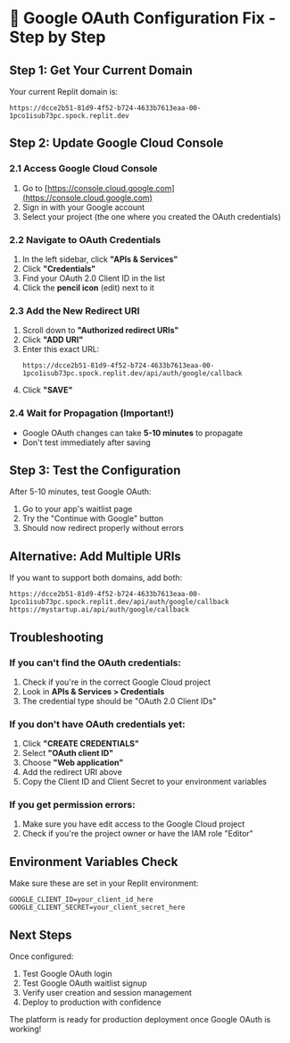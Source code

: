 # 🔧 Google OAuth Configuration Fix - Step by Step

## Step 1: Get Your Current Domain
Your current Replit domain is:
```
https://dcce2b51-81d9-4f52-b724-4633b7613eaa-00-1pco1isub73pc.spock.replit.dev
```

## Step 2: Update Google Cloud Console

### 2.1 Access Google Cloud Console
1. Go to [https://console.cloud.google.com](https://console.cloud.google.com)
2. Sign in with your Google account
3. Select your project (the one where you created the OAuth credentials)

### 2.2 Navigate to OAuth Credentials
1. In the left sidebar, click **"APIs & Services"**
2. Click **"Credentials"**
3. Find your OAuth 2.0 Client ID in the list
4. Click the **pencil icon** (edit) next to it

### 2.3 Add the New Redirect URI
1. Scroll down to **"Authorized redirect URIs"**
2. Click **"ADD URI"**
3. Enter this exact URL:
   ```
   https://dcce2b51-81d9-4f52-b724-4633b7613eaa-00-1pco1isub73pc.spock.replit.dev/api/auth/google/callback
   ```
4. Click **"SAVE"**

### 2.4 Wait for Propagation (Important!)
- Google OAuth changes can take **5-10 minutes** to propagate
- Don't test immediately after saving

## Step 3: Test the Configuration

After 5-10 minutes, test Google OAuth:

1. Go to your app's waitlist page
2. Try the "Continue with Google" button
3. Should now redirect properly without errors

## Alternative: Add Multiple URIs

If you want to support both domains, add both:
```
https://dcce2b51-81d9-4f52-b724-4633b7613eaa-00-1pco1isub73pc.spock.replit.dev/api/auth/google/callback
https://mystartup.ai/api/auth/google/callback
```

## Troubleshooting

### If you can't find the OAuth credentials:
1. Check if you're in the correct Google Cloud project
2. Look in **APIs & Services > Credentials**
3. The credential type should be "OAuth 2.0 Client IDs"

### If you don't have OAuth credentials yet:
1. Click **"CREATE CREDENTIALS"**
2. Select **"OAuth client ID"**
3. Choose **"Web application"**
4. Add the redirect URI above
5. Copy the Client ID and Client Secret to your environment variables

### If you get permission errors:
1. Make sure you have edit access to the Google Cloud project
2. Check if you're the project owner or have the IAM role "Editor"

## Environment Variables Check

Make sure these are set in your Replit environment:
```
GOOGLE_CLIENT_ID=your_client_id_here
GOOGLE_CLIENT_SECRET=your_client_secret_here
```

## Next Steps

Once configured:
1. Test Google OAuth login
2. Test Google OAuth waitlist signup
3. Verify user creation and session management
4. Deploy to production with confidence

The platform is ready for production deployment once Google OAuth is working!